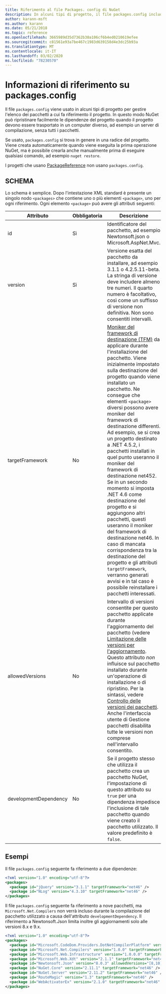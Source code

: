 ```yaml
---
title: Riferimento al file Packages. config di NuGet
description: In alcuni tipi di progetto, il file packages.config include l'elenco aggiornato dei pacchetti NuGet usati nel progetto.
author: karann-msft
ms.author: karann
ms.date: 05/21/2018
ms.topic: reference
ms.openlocfilehash: 3665989d35d7362b30a106cf6b4ed0210619efee
ms.sourcegitcommit: c81561e93a7be467c1983d639158d4e3dc25b93a
ms.translationtype: MT
ms.contentlocale: it-IT
ms.lasthandoff: 03/02/2020
ms.locfileid: "78230570"
---
```

# <a name="packagesconfig-reference"></a>Informazioni di riferimento su packages.config

Il file `packages.config` viene usato in alcuni tipi di progetto per gestire l'elenco dei pacchetti a cui fa riferimento il progetto. In questo modo NuGet può ripristinare facilmente le dipendenze del progetto quando il progetto devono essere trasportato in un computer diverso, ad esempio un server di compilazione, senza tutti i pacchetti.

Se usato, `packages.config` si trova in genere in una radice del progetto. Viene creata automaticamente quando viene eseguita la prima operazione NuGet, ma è possibile crearla anche manualmente prima di eseguire qualsiasi comando, ad esempio `nuget restore`.

I progetti che usano [PackageReference](../consume-packages/Package-References-in-Project-Files.md) non usano `packages.config`.

## <a name="schema"></a>SCHEMA

Lo schema è semplice. Dopo l'intestazione XML standard è presente un singolo nodo `<packages>` che contiene uno o più elementi `<package>`, uno per ogni riferimento. Ogni elemento `<package>` può avere gli attributi seguenti:

| Attributo | Obbligatoria | Descrizione |
| --- | --- | --- |
| id | Sì | Identificatore del pacchetto, ad esempio Newtonsoft.json o Microsoft.AspNet.Mvc. | 
| version | Sì | Versione esatta del pacchetto da installare, ad esempio 3.1.1 o 4.2.5.11-beta. La stringa di versione deve includere almeno tre numeri. Il quarto numero è facoltativo, così come un suffisso di versione non definitiva. Non sono consentiti intervalli. | 
| targetFramework | No | [Moniker del framework di destinazione (TFM)](target-frameworks.md) da applicare durante l'installazione del pacchetto. Viene inizialmente impostato sulla destinazione del progetto quando viene installato un pacchetto. Ne consegue che elementi `<package>` diversi possono avere moniker del framework di destinazione differenti. Ad esempio, se si crea un progetto destinato a .NET 4.5.2, i pacchetti installati in quel punto useranno il moniker del framework di destinazione net452. Se in un secondo momento si imposta .NET 4.6 come destinazione del progetto e si aggiungono altri pacchetti, questi useranno il moniker del framework di destinazione net46. In caso di mancata corrispondenza tra la destinazione del progetto e gli attributi `targetFramework`, verranno generati avvisi e in tal caso è possibile reinstallare i pacchetti interessati. | 
| allowedVersions | No | Intervallo di versioni consentite per questo pacchetto applicate durante l'aggiornamento del pacchetto (vedere [Limitazione delle versioni per l'aggiornamento](../consume-packages/reinstalling-and-updating-packages.md#constraining-upgrade-versions). Questo attributo *non* influisce sul pacchetto installato durante un'operazione di installazione o di ripristino. Per la sintassi, vedere [Controllo delle versioni dei pacchetti](../concepts/package-versioning.md#version-ranges). Anche l'interfaccia utente di Gestione pacchetti disabilita tutte le versioni non comprese nell'intervallo consentito. | 
| developmentDependency | No | Se il progetto stesso che utilizza il pacchetto crea un pacchetto NuGet, l'impostazione di questo attributo su `true` per una dipendenza impedisce l'inclusione di tale pacchetto quando viene creato il pacchetto utilizzato. Il valore predefinito è `false`. | 

## <a name="examples"></a>Esempi

Il file `packages.config` seguente fa riferimento a due dipendenze:

```xml
<?xml version="1.0" encoding="utf-8"?>
<packages>
  <package id="jQuery" version="3.1.1" targetFramework="net46" />
  <package id="NLog" version="4.3.10" targetFramework="net46" />
</packages>
```

Il file `packages.config` seguente fa riferimento a nove pacchetti, ma `Microsoft.Net.Compilers` non verrà incluso durante la compilazione del pacchetto utilizzato a causa dell'attributo `developmentDependency`. Il riferimento a Newtonsoft.Json limita inoltre gli aggiornamenti solo alle versioni 8.x e 9.x.

```xml
<?xml version="1.0" encoding="utf-8"?>
<packages>
  <package id="Microsoft.CodeDom.Providers.DotNetCompilerPlatform" version="1.0.0" targetFramework="net46" />
  <package id="Microsoft.Net.Compilers" version="1.0.0" targetFramework="net46" developmentDependency="true" />
  <package id="Microsoft.Web.Infrastructure" version="1.0.0.0" targetFramework="net46" />
  <package id="Microsoft.Web.Xdt" version="2.1.1" targetFramework="net46" />
  <package id="Newtonsoft.Json" version="8.0.3" allowedVersions="[8,10)" targetFramework="net46" />
  <package id="NuGet.Core" version="2.11.1" targetFramework="net46" />
  <package id="NuGet.Server" version="2.11.2" targetFramework="net46" />
  <package id="RouteMagic" version="1.3" targetFramework="net46" />
  <package id="WebActivatorEx" version="2.1.0" targetFramework="net46" />
</packages>
```
